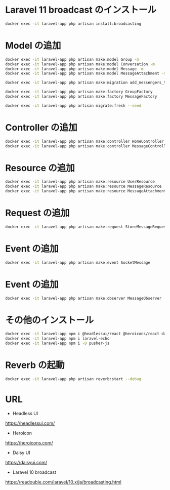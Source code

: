 # Laravel 11 broadcast のインストール

```bash
docker exec -it laravel-app php artisan install:broadcasting
```

# Model の追加

```bash
docker exec -it laravel-app php artisan make:model Group -m
docker exec -it laravel-app php artisan make:model Conversation -m
docker exec -it laravel-app php artisan make:model Message -m
docker exec -it laravel-app php artisan make:model MessageAttachment -m

docker exec -it laravel-app php artisan make:migration add_messengers_to_users_table --table=users

docker exec -it laravel-app php artisan make:factory GroupFactory
docker exec -it laravel-app php artisan make:factory MessageFactory

docker exec -it laravel-app php artisan migrate:fresh --seed
```

# Controller の追加

```bash
docker exec -it laravel-app php artisan make:controller HomeController
docker exec -it laravel-app php artisan make:controller MessageController
```

# Resource の追加

```bash
docker exec -it laravel-app php artisan make:resource UserResource
docker exec -it laravel-app php artisan make:resource MessageResource
docker exec -it laravel-app php artisan make:resource MessageAttachmentResource
```

# Request の追加

```bash
docker exec -it laravel-app php artisan make:request StoreMessageRequest
```

# Event の追加

```bash
docker exec -it laravel-app php artisan make:event SocketMessage
```

# Event の追加

```bash
docker exec -it laravel-app php artisan make:observer MessageObserver
```

# その他のインストール

```bash
docker exec -it laravel-app npm i @headlessui/react @heroicons/react daisyui emoji-picker-react react-markdown uuid
docker exec -it laravel-app npm i laravel-echo
docker exec -it laravel-app npm i -D pusher-js
```

# Reverb の起動

```bash
docker exec -it laravel-app php artisan reverb:start --debug
```

# URL

-   Headless UI

https://headlessui.com/

-   Heroicon

https://heroicons.com/

-   Daisy UI

https://daisyui.com/

-   Laravel 10 broadcast

https://readouble.com/laravel/10.x/ja/broadcasting.html
